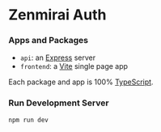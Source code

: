 # Zenmirai Auth

### Apps and Packages

- `api`: an [Express](https://expressjs.com/) server
- `frontend`: a [Vite](https://vitejs.dev/) single page app

Each package and app is 100% [TypeScript](https://www.typescriptlang.org/).

### Run Development Server
```
npm run dev
```
